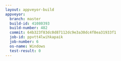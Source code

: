 ```yaml
---
layout: appveyor-build
appveyor:
  branch: master
  build-id: 41080393
  build-number: 482
  commit: 64b323f83dc0d87112dc9e3a30dc4f8ea31933f1
  job-id: ppvtt4lwihkapaik
  job-number: 6
  os-name: Windows
  test-result: 0
---
```

